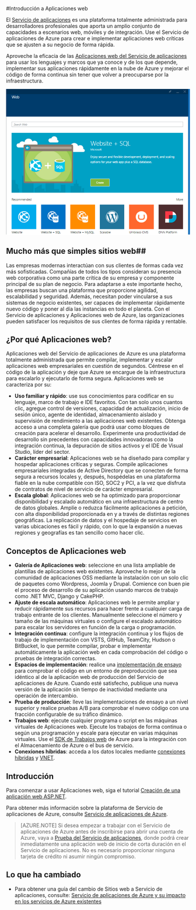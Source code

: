 <properties
	pageTitle="Introducción a Aplicaciones web"
	description="Más información sobre Aplicaciones web del Servicio de aplicaciones"
	services="app-service\web"
	documentationCenter=""
	authors="jaime-espinosa"
	manager="wpickett"
	editor="jimbe"/>

<tags
	ms.service="app-service-web"
	ms.workload="web"
	ms.tgt_pltfrm="na"
	ms.devlang="na"
	ms.topic="article"
	ms.date="01/09/2016"
	ms.author="jaime.espinosa"/>


#Introducción a Aplicaciones web

El [Servicio de aplicaciones](http://go.microsoft.com/fwlink/?LinkId=529714) es una plataforma totalmente administrada para desarrolladores profesionales que aporta un amplio conjunto de capacidades a escenarios web, móviles y de integración. Use el Servicio de aplicaciones de Azure para crear e implementar aplicaciones web críticas que se ajusten a su negocio de forma rápida.

Aproveche la eficacia de las [Aplicaciones web del Servicio de aplicaciones](http://go.microsoft.com/fwlink/?LinkId=529714) para usar los lenguajes y marcos que ya conoce y de los que depende, implementar sus aplicaciones rápidamente en la nube de Azure y mejorar el código de forma continua sin tener que volver a preocuparse por la infraestructura.

![Marketplace web](./media/app-service-web-overview/marketplace.png)

## Mucho más que simples sitios web##

Las empresas modernas interactúan con sus clientes de formas cada vez más sofisticadas. Compañías de todos los tipos consideran su presencia web corporativa como una parte crítica de su empresa y componente principal de su plan de negocio. Para adaptarse a este importante hecho, las empresas buscan una plataforma que proporcione agilidad, escalabilidad y seguridad. Además, necesitan poder vincularse a sus sistemas de negocio existentes, ser capaces de implementar rápidamente nuevo código y poner al día las instancias en todo el planeta. Con el Servicio de aplicaciones y Aplicaciones web de Azure, las organizaciones pueden satisfacer los requisitos de sus clientes de forma rápida y rentable.

## ¿Por qué Aplicaciones web? ##

Aplicaciones web del Servicio de aplicaciones de Azure es una plataforma totalmente administrada que permite compilar, implementar y escalar aplicaciones web empresariales en cuestión de segundos. Céntrese en el código de la aplicación y deje que Azure se encargue de la infraestructura para escalarlo y ejecutarlo de forma segura. Aplicaciones web se caracteriza por su:

- **Uso familiar y rápido**: use sus conocimientos para codificar en su lenguaje, marco de trabajo e IDE favoritos. Con tan solo unos cuantos clic, agregue control de versiones, capacidad de actualización, inicio de sesión único, agente de identidad, almacenamiento aislado y supervisión de rendimiento a las aplicaciones web existentes. Obtenga acceso a una completa galería que podrá usar como bloques de creación para acelerar el desarrollo. Experimente una productividad de desarrollo sin precedentes con capacidades innovadoras como la integración continua, la depuración de sitios activos y el IDE de Visual Studio, líder del sector.
- **Carácter empresarial**: Aplicaciones web se ha diseñado para compilar y hospedar aplicaciones críticas y seguras. Compile aplicaciones empresariales integradas de Active Directory que se conecten de forma segura a recursos locales y, después, hospédelas en una plataforma fiable en la nube compatible con ISO, SOC2 y PCI, a la vez que disfruta de contratos de nivel de servicio de carácter empresarial.
- **Escala global**: Aplicaciones web se ha optimizado para proporcionar disponibilidad y escalado automático en una infraestructura de centro de datos globales. Amplíe o reduzca fácilmente aplicaciones a petición, con alta disponibilidad proporcionada en y a través de distintas regiones geográficas. La replicación de datos y el hospedaje de servicios en varias ubicaciones es fácil y rápido, con lo que la expansión a nuevas regiones y geografías es tan sencillo como hacer clic.  

## Conceptos de Aplicaciones web ##

- **Galería de Aplicaciones web**: seleccione en una lista ampliable de plantillas de aplicaciones web existentes. Aproveche lo mejor de la comunidad de aplicaciones OSS mediante la instalación con un solo clic de paquetes como Wordpress, Joomla y Drupal. Comience con buen pie el proceso de desarrollo de su aplicación usando marcos de trabajo como .NET MVC, Django y CakePHP.
- **Ajuste de escala automático**: Aplicaciones web le permite ampliar y reducir rápidamente sus recursos para hacer frente a cualquier carga de trabajo entrante de los clientes. Manualmente seleccione el número y tamaño de las máquinas virtuales o configure el escalado automático para escalar los servidores en función de la carga o programación.
- **Integración continua**: configure la integración continua y los flujos de trabajo de implementación con VSTS, GitHub, TeamCity, Hudson o BitBucket, lo que permite compilar, probar e implementar automáticamente la aplicación web en cada comprobación del código o pruebas de integración correctas.
- **Espacios de implementación**: realice una [implementación de ensayo][Slots] para comprobar el código en un entorno de preproducción que sea idéntico al de la aplicación web de producción del Servicio de aplicaciones de Azure. Cuando esté satisfecho, publique una nueva versión de la aplicación sin tiempo de inactividad mediante una operación de intercambio. 
- **Prueba de producción**: lleve las implementaciones de ensayo a un nivel superior y realice pruebas A/B para comprobar el nuevo código con una fracción configurable de su tráfico dinámico. 
- **Trabajos web**: ejecute cualquier programa o script en las máquinas virtuales de Aplicaciones web. Ejecute los trabajos de forma continua o según una programación y escale para ejecutar en varias máquinas virtuales. Use el [SDK de Trabajos web][Webjobs] de Azure para la integración con el Almacenamiento de Azure o el bus de servicio.
- **Conexiones híbridas**: acceda a los datos locales mediante [conexiones híbridas](../integration-hybrid-connection-overview.md) y [VNET](../app-service-web/web-sites-integrate-with-vnet.md).

## Introducción ##
Para comenzar a usar Aplicaciones web, siga el tutorial [Creación de una aplicación web ASP.NET][create].

Para obtener más información sobre la plataforma de Servicio de aplicaciones de Azure, consulte [Servicio de aplicaciones de Azure][appservice].

>[AZURE.NOTE] Si desea empezar a trabajar con el Servicio de aplicaciones de Azure antes de inscribirse para abrir una cuenta de Azure, vaya a [Prueba del Servicio de aplicaciones](http://go.microsoft.com/fwlink/?LinkId=523751), donde podrá crear inmediatamente una aplicación web de inicio de corta duración en el Servicio de aplicaciones. No es necesario proporcionar ninguna tarjeta de crédito ni asumir ningún compromiso.

## Lo que ha cambiado
* Para obtener una guía del cambio de Sitios web a Servicio de aplicaciones, consulte: [Servicio de aplicaciones de Azure y su impacto en los servicios de Azure existentes](http://go.microsoft.com/fwlink/?LinkId=529714)

[appservice]: ../app-service/app-service-value-prop-what-is.md
[create]: web-sites-dotnet-get-started.md
[Webjobs]: websites-dotnet-webjobs-sdk-get-started.md
[Slots]: web-sites-staged-publishing.md

 

<!---HONumber=AcomDC_0128_2016-->